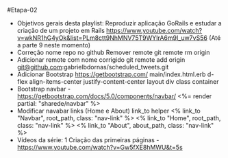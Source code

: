 #Etapa-02

- Objetivos gerais desta playlist:
Reproduzir aplicação GoRails e estudar a criação de um projeto em Rails
https://www.youtube.com/watch?v=wkNR1hG4yOk&list=PLm8ctt9NhMNV75T9WYIrA6m9I_uw7vS56 (Até a parte 9 neste momento)
-  Correção nome repo no github
Remover remote
git remote rm origin
- Adicionar remote com nome corrigido
git remote add origin git@github.com:gabrielbdornas/scheduled_tweets.git
- Adicionar Bootstrap
https://getbootstrap.com/
main/index.html.erb
d-flex align-items-center justify-content-center
layout
div class container
- Bootstrap navbar - https://getbootstrap.com/docs/5.0/components/navbar/
<%= render partial: "sharede/navbar" %>
- Modificar navabar links (Home e About)
link_to helper
<% link_to "Navbar", root_path, class: "nav-link" %>
<% link_to "Home", root_path, class: "nav-link" %>
<% link_to "About", about_path, class: "nav-link" %>
- Vídeos da série: 1 Criação das primeiras páginas - https://www.youtube.com/watch?v=Gw5fXE8hMWU&t=5s